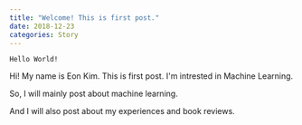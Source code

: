 ```yaml
---
title: "Welcome! This is first post."
date: 2018-12-23
categories: Story
---
```

```
Hello World!
```
Hi! My name is Eon Kim. This is first post. I'm intrested in Machine Learning. 

So, I will mainly post about machine learning.

And I will also post about my experiences and book reviews.